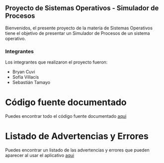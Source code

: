 ## Proyecto de Sistemas Operativos - Simulador de Procesos

Bienvenidos, el presente proyecto de la matería de Sistemas Operativos tiene el objetivo de presentar un Simulador de Procesos de un sistema operativo.

### Integrantes

Los integrantes que realizaron el proyecto fueron:

- Bryan Cuvi
- Sofía Villacís
- Sebastián Tamayo

# Código fuente documentado

Puedes encontrar todo el código fuente documentado [aqui](https://thesteppenwolf.github.io/Proyecto-Sistemas-Operativos-Simulador-de-Procesos/ProyectoSO.html)

# Listado de Advertencias y Errores

Puedes encontrar un listado de las advertencias y errores que pueden aparecer al usar el aplicativo [aqui](https://thesteppenwolf.github.io/Proyecto-Sistemas-Operativos-Simulador-de-Procesos/advertencias%20y%20errores.md)


